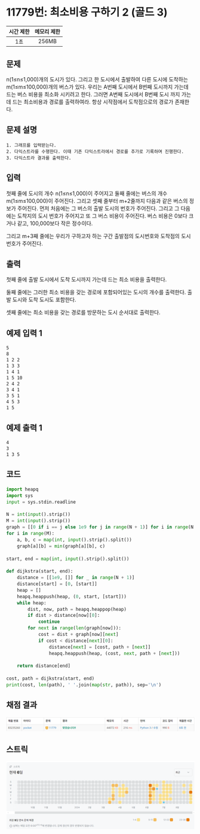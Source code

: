 # 11779번: 최소비용 구하기 2 (골드 3)
| 시간 제한 | 메모리 제한 |
|:-----:|:------:|
|  1초   | 256MB  |

## 문제
n(1≤n≤1,000)개의 도시가 있다. 그리고 한 도시에서 출발하여 다른 도시에 도착하는 m(1≤m≤100,000)개의 버스가 있다. 우리는 A번째 도시에서 B번째 도시까지 가는데 드는 버스 비용을 최소화 시키려고 한다. 그러면 A번째 도시에서 B번째 도시 까지 가는데 드는 최소비용과 경로를 출력하여라. 항상 시작점에서 도착점으로의 경로가 존재한다.

## 문제 설명
```text
1. 그래프를 입력받는다.
2. 다익스트라를 수행한다. 이때 기존 다익스트라에서 경로를 추가로 기록하며 진행한다.
3. 다익스트라 결과를 출력한다.
```

## 입력
첫째 줄에 도시의 개수 n(1≤n≤1,000)이 주어지고 둘째 줄에는 버스의 개수 m(1≤m≤100,000)이 주어진다. 그리고 셋째 줄부터 m+2줄까지 다음과 같은 버스의 정보가 주어진다. 먼저 처음에는 그 버스의 출발 도시의 번호가 주어진다. 그리고 그 다음에는 도착지의 도시 번호가 주어지고 또 그 버스 비용이 주어진다. 버스 비용은 0보다 크거나 같고, 100,000보다 작은 정수이다.

그리고 m+3째 줄에는 우리가 구하고자 하는 구간 출발점의 도시번호와 도착점의 도시번호가 주어진다.

## 출력
첫째 줄에 출발 도시에서 도착 도시까지 가는데 드는 최소 비용을 출력한다.

둘째 줄에는 그러한 최소 비용을 갖는 경로에 포함되어있는 도시의 개수를 출력한다. 출발 도시와 도착 도시도 포함한다.

셋째 줄에는 최소 비용을 갖는 경로를 방문하는 도시 순서대로 출력한다.


## 예제 입력 1 
```text
5
8
1 2 2
1 3 3
1 4 1
1 5 10
2 4 2
3 4 1
3 5 1
4 5 3
1 5
```

## 예제 출력 1 
```text
4
3
1 3 5
```


## 코드
```python
import heapq
import sys
input = sys.stdin.readline

N = int(input().strip())
M = int(input().strip())
graph = [[0 if i == j else 1e9 for j in range(N + 1)] for i in range(N + 1)]
for i in range(M):
    a, b, c = map(int, input().strip().split())
    graph[a][b] = min(graph[a][b], c)

start, end = map(int, input().strip().split())

def dijkstra(start, end):
    distance = [[1e9, []] for _ in range(N + 1)]
    distance[start] = [0, [start]]
    heap = []
    heapq.heappush(heap, (0, start, [start]))
    while heap:
        dist, now, path = heapq.heappop(heap)
        if dist > distance[now][0]:
            continue
        for next in range(len(graph[now])):
            cost = dist + graph[now][next]
            if cost < distance[next][0]:
                distance[next] = [cost, path + [next]]
                heapq.heappush(heap, (cost, next, path + [next]))

    return distance[end]

cost, path = dijkstra(start, end)
print(cost, len(path), ' '.join(map(str, path)), sep='\n')

```

## 채점 결과
![img.png](img.png)

## 스트릭
![img_1.png](img_1.png)
